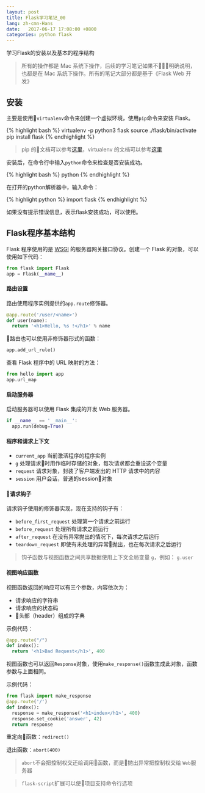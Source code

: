 ```yaml
---
layout: post
title: Flask学习笔记_00
lang: zh-cmn-Hans
date:   2017-06-17 17:08:00 +0800
categories: python flask
---
```


学习Flask的安装以及基本的程序结构

> 所有的操作都是 Mac 系统下操作，后续的学习笔记如果不明确说明，也都是在 Mac 系统下操作。所有的笔记大部分都是基于《Flask Web 开发》

## 安装
主要是使用```virtualenv```命令来创建一个虚拟环境，使用```pip```命令来安装 Flask。

{% highlight bash %}
virtualenv -p python3 flask
source ./flask/bin/activate
pip install flask
{% endhighlight %}

> pip 的文档可以参考[这里](https://pip.pypa.io/en/stable/)，virtualenv 的文档可以参考[这里](https://virtualenv.pypa.io/en/stable/)

安装后，在命令行中输入```python```命令来检查是否安装成功。

{% highlight bash %}
python
{% endhighlight %}

在打开的python解析器中，输入命令：

{% highlight python %}
import flask
{% endhighlight %}

如果没有提示错误信息，表示flask安装成功，可以使用。

## Flask程序基本结构
Flask 程序使用的是 [WSGI](https://wsgi.readthedocs.io/en/latest/) 的服务器网关接口协议。创建一个 Flask 的对象，可以使用如下代码：

```python
from flask import Flask
app = Flask(__name__)
```

#### 路由设置

路由使用程序实例提供的```app.route```修饰器。

```python
@app.route('/user/<name>')
def user(name):
  return '<h1>Hello, %s !</h1>' % name
```

路由也可以使用非修饰器形式的函数：
```python
app.add_url_rule()
```
查看 Flask 程序中的 URL 映射的方法：

```python
from hello import app
app.url_map
```

#### 启动服务器
启动服务器可以使用 Flask 集成的开发 Web 服务器。
```python
if __name__ == '__main__':
  app.run(debug=True)
```

#### 程序和请求上下文

- ```current_app``` 当前激活程序的程序实例
- ```g``` 处理请求时用作临时存储的对象，每次请求都会重设这个变量
- ```request``` 请求对象，封装了客户端发出的 HTTP 请求中的内容
- ```session``` 用户会话，普通的session对象

#### 请求钩子
请求钩子使用的修饰器实现，现在支持的钩子有：
- ```before_first_request``` 处理第一个请求之前运行
- ```before_request``` 处理所有请求之前运行
- ```after_request``` 在没有异常抛出的情况下，每次请求之后运行
- ```teardown_request``` 即使有未处理的异常抛出，也在每次请求之后运行

> 钩子函数与视图函数之间共享数据使用上下文全局变量 ```g```，例如： ```g.user```

#### 视图响应函数

视图函数返回的响应可以有三个参数，内容依次为：

+ 请求响应的字符串
+ 请求响应的状态码
+ 头部（header）组成的字典

示例代码：
```python
@app.route("/")
def index():
  return '<h1>Bad Request</h1>', 400
```
视图函数也可以返回```Response```对象，使用```make_response()```函数生成此对象，函数参数与上面相同。

示例代码：
```python
from flask import make_response
@app.route('/')
def index():
  response = make_response('<h1>index</h1>', 400)
  response.set_cookie('answer', 42)
  return response
```

重定向函数：```redirect()```

退出函数：```abort(400)```
> ```abort```不会把控制权交还给调用函数，而是抛出异常把控制权交给 ```Web```服务器

> ```flask-script```扩展可以使项目支持命令行选项

